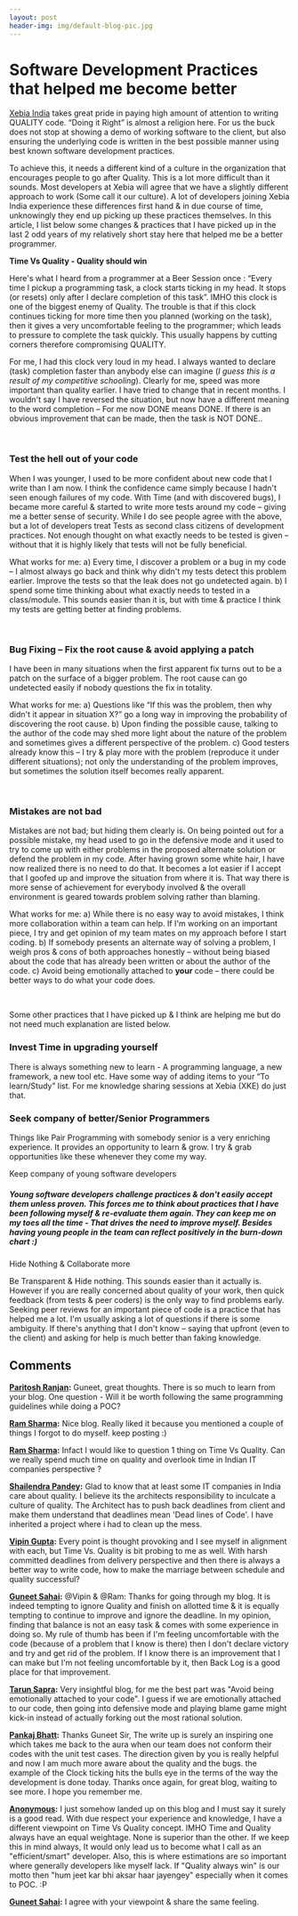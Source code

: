 ```yaml
---
layout: post
header-img: img/default-blog-pic.jpg
---
```


# Software Development Practices that helped me become better

[Xebia India](http://xebiaindia.com/) takes great pride in paying high amount of attention to writing QUALITY code. “Doing it Right” is almost a religion here. For us the buck does not stop at showing a demo of working software to the client, but also ensuring the underlying code is written in the best possible manner using best known software development practices.

To achieve this, it needs a different kind of a culture in the organization that encourages people to go after Quality. This is a lot more difficult than it sounds. Most developers at Xebia will agree that we have a slightly different approach to work (Some call it our culture). A lot of developers joining Xebia India experience these differences first hand & in due course of time, unknowingly they end up picking up these practices themselves. In this article, I list below some changes & practices that I have picked up in the last 2 odd years of my relatively short stay here that helped me be a better programmer.

**Time Vs Quality - Quality should win**

Here's what I heard from a programmer at a Beer Session once : “Every time I pickup a programming task, a clock starts ticking in my head. It stops (or resets) only after I declare completion of this task”. IMHO this clock is one of the biggest enemy of Quality. The trouble is that if this clock continues ticking for more time then you planned (working on the task), then it gives a very uncomfortable feeling to the programmer; which leads to pressure to complete the task quickly. This usually happens by cutting corners therefore compromising QUALITY.

For me, I had this clock very loud in my head. I always wanted to declare (task) completion faster than anybody else can imagine (_I guess this is a result of my competitive schooling_). Clearly for me, speed was more important than quality earlier. I have tried to change that in recent months. I wouldn't say I have reversed the situation, but now have a different meaning to the word completion – For me now DONE means DONE. If there is an obvious improvement that can be made, then the task is NOT DONE..

 

### Test the hell out of your code

When I was younger, I used to be more confident about new code that I write than I am now. I think the confidence came simply because I hadn't seen enough failures of my code. With Time (and with discovered bugs), I became more careful & started to write more tests around my code – giving me a better sense of security. While I do see people agree with the above, but a lot of developers treat Tests as second class citizens of development practices. Not enough thought on what exactly needs to be tested is given – without that it is highly likely that tests will not be fully beneficial.

What works for me: a) Every time, I discover a problem or a bug in my code – I almost always go back and think why didn't my tests detect this problem earlier. Improve the tests so that the leak does not go undetected again. b) I spend some time thinking about what exactly needs to tested in a class/module. This sounds easier than it is, but with time & practice I think my tests are getting better at finding problems.

 

### Bug Fixing – Fix the root cause & avoid applying a patch

I have been in many situations when the first apparent fix turns out to be a patch on the surface of a bigger problem. The root cause can go undetected easily if nobody questions the fix in totality.

What works for me: a) Questions like “If this was the problem, then why didn't it appear in situation X?” go a long way in improving the probability of discovering the root cause. b) Upon finding the possible cause, talking to the author of the code may shed more light about the nature of the problem and sometimes gives a different perspective of the problem. c) Good testers already know this – I try & play more with the problem (reproduce it under different situations); not only the understanding of the problem improves, but sometimes the solution itself becomes really apparent.

 

### Mistakes are not bad 

Mistakes are not bad; but hiding them clearly is. On being pointed out for a possible mistake, my head used to go in the defensive mode and it used to try to come up with either problems in the proposed alternate solution or defend the problem in my code. After having grown some white hair, I have now realized there is no need to do that. It becomes a lot easier if I accept that I goofed up and improve the situation from where it is. That way there is more sense of achievement for everybody involved & the overall environment is geared towards problem solving rather than blaming.

What works for me: a) While there is no easy way to avoid mistakes, I think more collaboration within a team can help. If I'm working on an important piece, I try and get opinion of my team mates on my approach before I start coding. b) If somebody presents an alternate way of solving a problem, I weigh pros & cons of both approaches honestly – without being biased about the code that has already been written or about the author of the code. c) Avoid being emotionally attached to **your** code – there could be better ways to do what your code does.

 

Some other practices that I have picked up & I think are helping me but do not need much explanation are listed below.

### Invest Time in upgrading yourself

There is always something new to learn - A programming language, a new framework, a new tool etc. Have some way of adding items to your “To learn/Study” list. For me knowledge sharing sessions at Xebia (XKE) do just that.

### 

### Seek company of better/Senior Programmers

Things like Pair Programming with somebody senior is a very enriching experience. It provides an opportunity to learn & grow. I try & grab opportunities like these whenever they come my way.

Keep company of young software developers

##### Young software developers challenge practices & don't easily accept them unless proven. This forces me to think about practices that I have been following myself & re-evaluate them again. They can keep me on my toes all the time - That drives the need to improve myself. Besides having young people in the team can reflect positively in the burn-down chart :)

Hide Nothing & Collaborate more

Be Transparent & Hide nothing. This sounds easier than it actually is. However if you are really concerned about quality of your work, then quick feedback (from tests & peer coders) is the only way to find problems early. Seeking peer reviews for an important piece of code is a practice that has helped me a lot. I'm usually asking a lot of questions if there is some ambiguity. If there's anything that I don't know – saying that upfront (even to the client) and asking for help is much better than faking knowledge.

## Comments

**[Paritosh Ranjan](#7019 "2012-01-19 11:37:12"):** Guneet, great thoughts. There is so much to learn from your blog. One question - Will it be worth following the same programming guidelines while doing a POC?

**[Ram Sharma](#7016 "2012-01-19 10:16:36"):** Nice blog. Really liked it because you mentioned a couple of things I forgot to do myself. keep posting :)

**[Ram Sharma](#7017 "2012-01-19 10:19:31"):** Infact I would like to question 1 thing on Time Vs Quality. Can we really spend much time on quality and overlook time in Indian IT companies perspective ?

**[Shailendra Pandey](#7075 "2012-01-22 23:45:29"):** Glad to know that at least some IT companies in India care about quality. I believe its the architects responsibility to inculcate a culture of quality. The Architect has to push back deadlines from client and make them understand that deadlines mean 'Dead lines of Code'. I have inherited a project where i had to clean up the mess.

**[Vipin Gupta](#7032 "2012-01-20 09:04:45"):** Every point is thought provoking and I see myself in alignment with each, but Time Vs. Quality is bit probing to me as well. With harsh committed deadlines from delivery perspective and then there is always a better way to write code, how to make the marriage between schedule and quality successful?

**[Guneet Sahai](#7057 "2012-01-21 12:53:11"):** @Vipin & @Ram: Thanks for going through my blog. It is indeed tempting to ignore Quality and finish on allotted time & it is equally tempting to continue to improve and ignore the deadline. In my opinion, finding that balance is not an easy task & comes with some experience in doing so. My rule of thumb has been if I'm feeling uncomfortable with the code (because of a problem that I know is there) then I don't declare victory and try and get rid of the problem. If I know there is an improvement that I can make but I'm not feeling uncomfortable by it, then Back Log is a good place for that improvement.

**[Tarun Sapra](#7050 "2012-01-20 19:56:23"):** Very insightful blog, for me the best part was "Avoid being emotionally attached to your code". I guess if we are emotionally attached to our code, then going into defensive mode and playing blame game might kick-in instead of actually forking out the most rational solution.

**[Pankaj Bhatt](#7090 "2012-01-23 23:26:37"):** Thanks Guneet Sir, The write up is surely an inspiring one which takes me back to the aura when our team does not conform their codes with the unit test cases. The direction given by you is really helpful and now I am much more aware about the quality and the bugs. the example of the Clock ticking hits the bulls eye in the terms of the way the development is done today. Thanks once again, for great blog, waiting to see more. I hope you remember me.

**[Anonymous](#7444 "2012-02-07 18:49:36"):** I just somehow landed up on this blog and I must say it surely is a good read. With due respect your experience and knowledge, I have a different viewpoint on Time Vs Quality concept. IMHO Time and Quality always have an equal weightage. None is superior than the other. If we keep this in mind always, It would only lead us to become what I call as an "efficient/smart" developer. Also, this is where estimations are so important where generally developers like myself lack. If "Quality always win" is our motto then "hum jeet kar bhi aksar haar jayengey" especially when it comes to POC. :P

**[Guneet Sahai](#7462 "2012-02-08 09:55:36"):** I agree with your viewpoint & share the same feeling.

